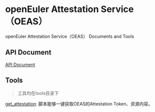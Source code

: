 # openEuler Attestation Service（OEAS）
openEuler Attestation Service（OEAS） Documents and Tools
## API Document

[API Document](./docs/oeas_api.md)

## Tools

> 工具均在tools目录下

[get_attestation](./docs/tools_get_attestation.md): 脚本能够一键获取OEAS的Attestation Token、资源内容。

